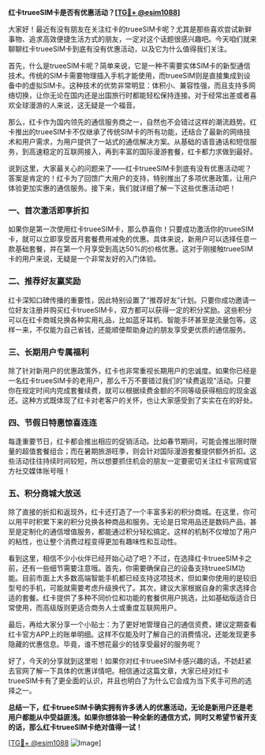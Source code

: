 **红卡trueeSIM卡是否有优惠活动？[[TG💪+ @esim1088](https://t.me/s/esim1088)]**

大家好！最近有没有朋友在关注红卡的trueeSIM卡呢？尤其是那些喜欢尝试新鲜事物、追求高效便捷生活方式的朋友，一定对这个话题很感兴趣吧。今天咱们就来聊聊红卡trueeSIM卡到底有没有优惠活动，以及它为什么值得我们关注。

首先，什么是trueeSIM卡呢？简单来说，它是一种不需要实体SIM卡的新型通信技术。传统的SIM卡需要物理插入手机才能使用，而trueeSIM则是直接集成到设备中的虚拟SIM卡。这种技术的优势非常明显：体积小、兼容性强，而且支持多网络切换，让你无论在国内还是出国旅行时都能轻松保持连接。对于经常出差或者喜欢全球漫游的人来说，这无疑是一个福音。

那么，红卡作为国内领先的通信服务商之一，自然也不会错过这样的潮流趋势。红卡推出的trueeSIM卡不仅继承了传统SIM卡的所有功能，还结合了最新的网络技术和用户需求，为用户提供了一站式的通信解决方案。从基础的语音通话和短信服务，到高速稳定的互联网接入，再到丰富的国际漫游套餐，红卡都力求做到最好。

说到这里，大家最关心的问题来了——红卡trueeSIM卡到底有没有优惠活动呢？答案是肯定的！红卡为了回馈广大用户的支持，特别推出了多项优惠政策，让用户体验更加实惠的通信服务。接下来，我们就详细了解一下这些优惠活动吧！

### 一、首次激活即享折扣

如果你是第一次使用红卡trueeSIM卡，那么恭喜你！只要成功激活你的trueeSIM卡，就可以立即享受首月套餐费用减免的优惠。具体来说，新用户可以选择任意一款基础套餐，并在第一个月享受到高达50%的价格优惠。这对于刚接触trueeSIM卡的用户来说，无疑是一个非常友好的入门体验。

### 二、推荐好友赢奖励

红卡深知口碑传播的重要性，因此特别设置了“推荐好友”计划。只要你成功邀请一位好友注册并购买红卡trueeSIM卡，双方都可以获得一定的积分奖励。这些积分可以在红卡商城兑换各种实用礼品，比如蓝牙耳机、智能手环甚至是流量包等。这样一来，不仅能为自己省钱，还能顺便帮助身边的朋友享受更优质的通信服务。

### 三、长期用户专属福利

除了针对新用户的优惠政策外，红卡也非常重视长期用户的忠诚度。如果你已经是一名红卡trueeSIM卡的老用户，那么千万不要错过我们的“续费返现”活动。只要你在规定时间内完成套餐续费，就可以根据续费金额的不同等级获得相应的现金返还。这种方式既体现了红卡对老客户的关怀，也让大家感受到了实实在在的好处。

### 四、节假日特惠惊喜连连

每逢重要节日，红卡都会推出相应的促销活动。比如春节期间，可能会推出限时限量的超值套餐组合；而在暑期旅游旺季，则会针对国际漫游套餐提供额外折扣。这些活动往往持续时间较短，所以想要抓住机会的朋友一定要密切关注红卡官网或官方社交媒体账号哦！

### 五、积分商城大放送

除了直接的折扣和返现外，红卡还打造了一个丰富多彩的积分商城。在这里，你可以用平时积累下来的积分兑换各种商品和服务。无论是日常用品还是数码产品，甚至是定制化的通信增值服务，都能通过积分轻松搞定。这样的机制不仅增加了用户的粘性，也让整个消费过程变得更加有趣味性和互动性。

看到这里，相信不少小伙伴已经开始心动了吧？不过，在选择红卡trueeSIM卡之前，还有一些细节需要注意哦。首先，你需要确保自己的设备支持trueeSIM功能。目前市面上大多数高端智能手机都已经支持这项技术，但如果你使用的是较旧型号的手机，可能就需要考虑升级换代了。其次，建议大家根据自身的需求选择合适的套餐。红卡提供了多种不同价位和功能的套餐供用户挑选，比如基础版适合日常使用，而高级版则更适合商务人士或重度互联网用户。

最后，再给大家分享一个小贴士：为了更好地管理自己的通信资费，建议定期查看红卡官方APP上的账单明细。这样不仅能及时了解自己的消费情况，还能发现更多隐藏的优惠信息。毕竟，谁不想花最少的钱享受最好的服务呢？

好了，今天的分享就到这里啦！如果你对红卡trueeSIM卡感兴趣的话，不妨赶紧去官网了解一下具体的优惠详情吧。相信通过这篇文章，大家已经对红卡trueeSIM卡有了更全面的认识，并且也明白了为什么它会成为当下炙手可热的选择之一。

**总结一下，红卡trueeSIM卡确实拥有许多诱人的优惠活动，无论是新用户还是老用户都能从中受益匪浅。如果你想体验一种全新的通信方式，同时又希望节省开支的话，那么红卡trueeSIM卡绝对值得一试！**

[[TG💪+ @esim1088](https://t.me/s/esim1088) ![Image](https://i.postimg.cc/4NQfJmqS/Snipaste-2025-05-13-00-14-12.png)]